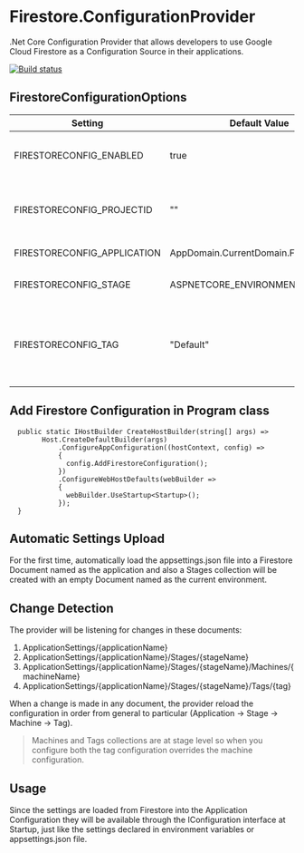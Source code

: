 # Firestore.ConfigurationProvider
.Net Core Configuration Provider that allows developers to use Google Cloud Firestore as a Configuration Source in their applications.

[![Build status](https://dev.azure.com/hectorescalante/Github%20Projects/_apis/build/status/Firestore.ConfigurationProvider)](https://dev.azure.com/hectorescalante/Github%20Projects/_build/latest?definitionId=4)

## FirestoreConfigurationOptions

| Setting | Default Value | Description |
| ------- | ------------- | ----------- |
| FIRESTORECONFIG_ENABLED | true | Enable or disable configuration load |
| FIRESTORECONFIG_PROJECTID | "" | The google cloud project identifier where the firestore service exists |
| FIRESTORECONFIG_APPLICATION | AppDomain.CurrentDomain.FriendlyName | Name of the application  |
| FIRESTORECONFIG_STAGE | ASPNETCORE_ENVIRONMENT | Name of the current environment  |
| FIRESTORECONFIG_TAG | "Default" | Useful for application versioning, blue-green deployment or any other stage subclassification |

## Add Firestore Configuration in Program class

```
  public static IHostBuilder CreateHostBuilder(string[] args) =>
        Host.CreateDefaultBuilder(args)
            .ConfigureAppConfiguration((hostContext, config) =>
            {
              config.AddFirestoreConfiguration();
            })            
            .ConfigureWebHostDefaults(webBuilder =>
            {
              webBuilder.UseStartup<Startup>();
            });
  }
```

## Automatic Settings Upload
For the first time, automatically load the appsettings.json file into a Firestore Document named as the application and also a Stages collection will be created with an empty Document named as the current environment.

## Change Detection
The provider will be listening for changes in these documents:

1. ApplicationSettings/{applicationName}
2. ApplicationSettings/{applicationName}/Stages/{stageName}
3. ApplicationSettings/{applicationName}/Stages/{stageName}/Machines/{machineName}
3. ApplicationSettings/{applicationName}/Stages/{stageName}/Tags/{tag}

When a change is made in any document, the provider reload the configuration in order from general to particular (Application -> Stage -> Machine -> Tag).

> Machines and Tags collections are at stage level so when you configure both the tag configuration overrides the machine configuration.

## Usage
Since the settings are loaded from Firestore into the Application Configuration they will be available through the IConfiguration interface at Startup, just like the settings declared in environment variables or appsettings.json file.
